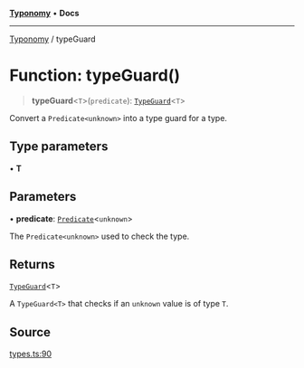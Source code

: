 [**Typonomy**](../README.md) • **Docs**

***

[Typonomy](../globals.md) / typeGuard

# Function: typeGuard()

> **typeGuard**\<`T`\>(`predicate`): [`TypeGuard`](../type-aliases/TypeGuard.md)\<`T`\>

Convert a `Predicate<unknown>` into a type guard for a type.

## Type parameters

• **T**

## Parameters

• **predicate**: [`Predicate`](../type-aliases/Predicate.md)\<`unknown`\>

The `Predicate<unknown>` used to check the type.

## Returns

[`TypeGuard`](../type-aliases/TypeGuard.md)\<`T`\>

A `TypeGuard<T>` that checks if an `unknown` value is of type `T`.

## Source

[types.ts:90](https://github.com/softcraft-development/typonomy/blob/6cd020f80278694e706a0b517cce1e3ecb0a4458/src/types.ts#L90)
